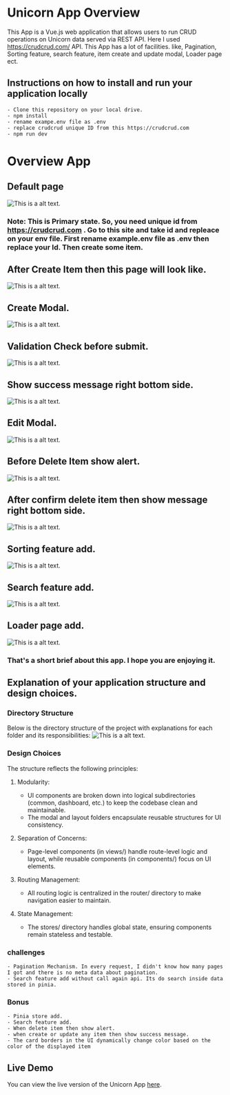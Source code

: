 # Unicorn App Overview

This App is a Vue.js web application that allows users to run CRUD operations on Unicorn data served via REST API. Here I used https://crudcrud.com/ API. This App has a lot of facilities. like, Pagination, Sorting feature, search feature, item create and update modal, Loader page ect.

## Instructions on how to install and run your application locally

```
- Clone this repository on your local drive.
- npm install
- rename exampe.env file as .env
- replace crudcrud unique ID from this https://crudcrud.com
- npm run dev
```

# Overview App

## Default page

![This is a alt text.](/public/screenshort/Screenshot_11.jpg)

### Note: This is Primary state. So, you need unique id from https://crudcrud.com . Go to this site and take id and repleace on your env file. First rename example.env file as .env then replace your Id. Then create some item.

## After Create Item then this page will look like.

![This is a alt text.](/public/screenshort/Screenshot_1.jpg)

## Create Modal.

![This is a alt text.](/public/screenshort/Screenshot_2.jpg)

## Validation Check before submit.

![This is a alt text.](/public/screenshort/Screenshot_3.jpg)

## Show success message right bottom side.

![This is a alt text.](/public/screenshort/Screenshot_4.jpg)

## Edit Modal.

![This is a alt text.](/public/screenshort/Screenshot_5.jpg)

## Before Delete Item show alert.

![This is a alt text.](/public/screenshort/Screenshot_6.jpg)

## After confirm delete item then show message right bottom side.

![This is a alt text.](/public/screenshort/Screenshot_7.jpg)

## Sorting feature add.

![This is a alt text.](/public/screenshort/Screenshot_8.jpg)

## Search feature add.

![This is a alt text.](/public/screenshort/Screenshot_9.jpg)

## Loader page add.

![This is a alt text.](/public/screenshort/Screenshot_10.jpg)

### That's a short brief about this app. I hope you are enjoying it.

## Explanation of your application structure and design choices.

### Directory Structure

Below is the directory structure of the project with explanations for each folder and its responsibilities:
![This is a alt text.](/public/screenshort/Screenshot_12.jpg)

### Design Choices

The structure reflects the following principles:

1. Modularity:
   - UI components are broken down into logical subdirectories (common, dashboard, etc.) to keep the codebase clean and maintainable.
   - The modal and layout folders encapsulate reusable structures for UI consistency.
2. Separation of Concerns:
   - Page-level components (in views/) handle route-level logic and layout, while reusable components (in components/) focus on UI elements.
3. Routing Management:

   - All routing logic is centralized in the router/ directory to make navigation easier to maintain.

4. State Management:
   - The stores/ directory handles global state, ensuring components remain stateless and testable.

### challenges

    - Pagination Mechanism. In every request, I didn't know how many pages I got and there is no meta data about pagination.
    - Search feature add without call again api. Its do search inside data stored in pinia.

### Bonus

    - Pinia store add.
    - Search feature add.
    - When delete item then show alert.
    - when create or update any item then show success message.
    - The card borders in the UI dynamically change color based on the color of the displayed item

## Live Demo
You can view the live version of the Unicorn App [here](https://unicorn-dashboard-flame.vercel.app/).
